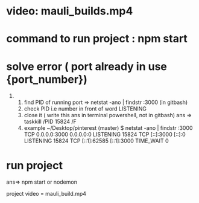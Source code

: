 # video: mauli_builds.mp4
# command to run project : npm start

# solve error ( port already in use {port_number})

1.  1.  find PID of running port => netstat -ano | findstr :3000 (in gitbash)
    2.  check PID i.e number in front of word LISTENING
    3.  close it ( write this ans in terminal powershell, not in gitbash)
        ans => taskkill /PID 15824 /F
    4.  example
        ~/Desktop/pinterest (master) $ netstat -ano | findstr :3000
        TCP 0.0.0.0:3000 0.0.0.0:0 LISTENING 15824
        TCP [::]:3000 [::]:0 LISTENING 15824
        TCP [::1]:62585 [::1]:3000 TIME_WAIT 0

# run project
ans=> npm start or nodemon


project video  = mauli_build.mp4

